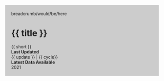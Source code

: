 <style>
  .collection-hero{
    background: #cccccc;
    padding: 20px;
  }
</style>
<div class="collection-hero">
  <div class="grid-container">
  breadcrumb/would/be/here
  <h1>{{ title }} </h1>
    <div class="hero-body grid-row">
      <div class="summary tablet:grid-col-6"> {{ short }} </div>
      <div class="summary tablet:grid-col-2">  </div>
      <div class="stats tablet:grid-col-4">
        <b>Last Updated</b><br />
        {{ update }} | {{ cycle}}<br />
        <b>Latest Data Available</b><br />
        2021<br />
      </div>
    </div>
  </div>
</div>